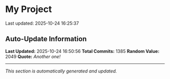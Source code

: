 # My Project


Last updated: 2025-10-24 16:25:37
















































































































































































































































































































































































































































































































































































































































































































































































































































































































































































































































































































































































































































































































































































































































































































































































































































































































































































































































## Auto-Update Information

**Last Updated:** 2025-10-24 16:50:56
**Total Commits:** 1385
**Random Value:** 2049
**Quote:** _Another one!_

---
_This section is automatically generated and updated._